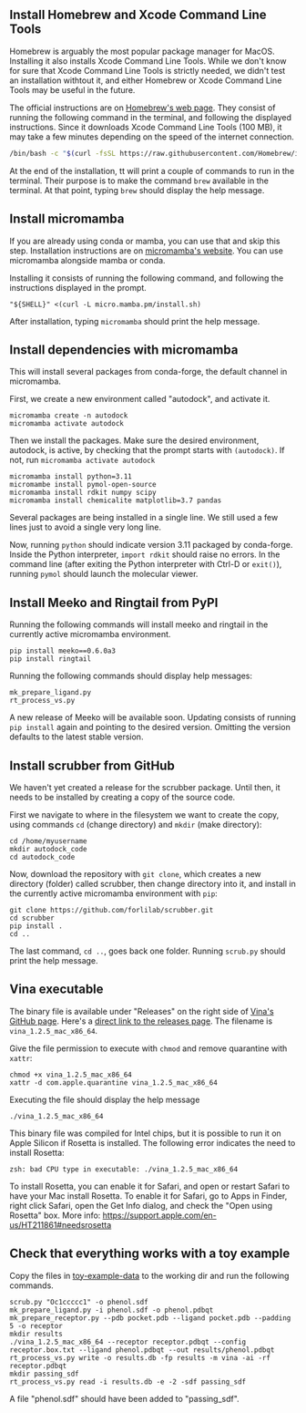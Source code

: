## Install Homebrew and Xcode Command Line Tools

Homebrew is arguably the most popular package manager for MacOS.
Installing it also installs Xcode Command Line Tools.
While we don't know for sure that Xcode Command Line Tools is strictly needed,
we didn't test an installation withtout it, and either Homebrew or Xcode Command
Line Tools may be useful in the future.

The official instructions are on [Homebrew's web page](https://brew.sh/). They consist of
running the following command in the terminal, and following the displayed instructions.
Since it downloads Xcode Command Line Tools (100 MB), it may take a
few minutes depending on the speed of the internet connection.

```sh
/bin/bash -c "$(curl -fsSL https://raw.githubusercontent.com/Homebrew/install/HEAD/install.sh)"
```

At the end of the installation, tt will print a couple of commands
to run in the terminal. Their purpose is to  make the command `brew` available
in the terminal. At that point, typing `brew` should display the help message.



## Install micromamba

If you are already using conda or mamba, you can use that and skip this step.
Installation instructions are on
[micromamba's website](https://mamba.readthedocs.io/en/latest/installation/micromamba-installation.html).
You can use micromamba alongside mamba or conda.

Installing it consists of running the following command, and following the
instructions displayed in the prompt.
```
"${SHELL}" <(curl -L micro.mamba.pm/install.sh)
```

After installation, typing `micromamba` should print the help message.



## Install dependencies with micromamba

This will install several packages from conda-forge, the default
channel in micromamba.

First, we create a new environment called "autodock", and activate it.
```
micromamba create -n autodock
micromamba activate autodock
```

Then we install the packages. Make sure the desired environment,
autodock, is active, by checking that the prompt starts with `(autodock)`.
If not, run `micromamba activate autodock`

```
micromamba install python=3.11
micromambe install pymol-open-source
micromamba install rdkit numpy scipy
micromamba install chemicalite matplotlib=3.7 pandas
```

Several packages are being installed in a single line.
We still used a few lines just to avoid a single very long line.

Now, running `python` should indicate version 3.11 packaged by conda-forge.
Inside the Python interpreter, `import rdkit` should raise no errors.
In the command line (after exiting the Python interpreter with Ctrl-D or `exit()`),
running `pymol` should launch the molecular viewer.



## Install Meeko and Ringtail from PyPI

Running the following commands will install meeko and ringtail in
the currently active micromamba environment.

```
pip install meeko==0.6.0a3
pip install ringtail
```

Running the following commands should display help messages:
```
mk_prepare_ligand.py
rt_process_vs.py
```

A new release of Meeko will be available soon.
Updating consists of running `pip install` again and pointing to the
desired version. Omitting the version defaults to the latest stable version.



## Install scrubber from GitHub

We haven't yet created a release for the scrubber package. Until then, it
needs to be installed by creating a copy of the source code.

First we navigate to where in the filesystem we want to create the copy,
using commands `cd` (change directory) and `mkdir` (make directory):

```
cd /home/myusername
mkdir autodock_code
cd autodock_code
```

Now, download the repository with `git clone`, which creates a new directory (folder) called
scrubber, then change directory into it, and install in the currently active
micromamba environment with `pip`:

```
git clone https://github.com/forlilab/scrubber.git
cd scrubber
pip install .
cd ..
```

The last command, `cd ..`, goes back one folder.
Running `scrub.py` should print the help message.



## Vina executable

The binary file is available under "Releases" on the right side of
[Vina's GitHub page](https://github.com/ccsb-scripps/AutoDock-Vina).
Here's a [direct link to the releases page](https://github.com/ccsb-scripps/AutoDock-Vina/releases).
The filename is `vina_1.2.5_mac_x86_64`.


Give the file permission to execute with `chmod` and remove quarantine with `xattr`:

```
chmod +x vina_1.2.5_mac_x86_64
xattr -d com.apple.quarantine vina_1.2.5_mac_x86_64
```

Executing the file should display the help message
```
./vina_1.2.5_mac_x86_64 
```

This binary file was compiled for Intel chips, but it is possible to run it
on Apple Silicon if Rosetta is installed. The following error indicates the
need to install Rosetta:

```
zsh: bad CPU type in executable: ./vina_1.2.5_mac_x86_64
```

To install Rosetta, you can enable it for Safari, and open or restart Safari to have
your Mac install Rosetta. To enable it for Safari, go to Apps in Finder,
right click Safari, open the Get Info dialog, and check the "Open using Rosetta" box.
More info: https://support.apple.com/en-us/HT211861#needsrosetta



## Check that everything works with a toy example

Copy the files in [toy-example-data](../toy-example-data) to the working dir and run the following commands.

```
scrub.py "Oc1ccccc1" -o phenol.sdf
mk_prepare_ligand.py -i phenol.sdf -o phenol.pdbqt
mk_prepare_receptor.py --pdb pocket.pdb --ligand pocket.pdb --padding 5 -o receptor
mkdir results
./vina_1.2.5_mac_x86_64 --receptor receptor.pdbqt --config receptor.box.txt --ligand phenol.pdbqt --out results/phenol.pdbqt
rt_process_vs.py write -o results.db -fp results -m vina -ai -rf receptor.pdbqt
mkdir passing_sdf
rt_process_vs.py read -i results.db -e -2 -sdf passing_sdf
```

A file "phenol.sdf" should have been added to "passing\_sdf".
